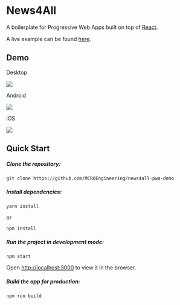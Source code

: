 # News4All

A boilerplate for Progressive Web Apps built on top of [React](https://reactjs.org/). 

A live example can be found [here](https://build-3xa5bx12u.now.sh).

## Demo

Desktop

![](./demo/demo_news4all_Desktop.gif)

Android 

![](./demo/demo_news4all_Android.gif)

iOS

![](./demo/demo_news4all_iOS.gif)

## Quick Start

##### Clone the repository:

```
git clone https://github.com/MCROEngineering/news4all-pwa-demo
```

##### Install dependencies:

```
yarn install
```

or

```
npm install
```

##### Run the project in development mode:

```
npm start
```

Open [http://localhost:3000](http://localhost:3000) to view it in the browser.

##### Build the app for production:

```
npm run build
```


